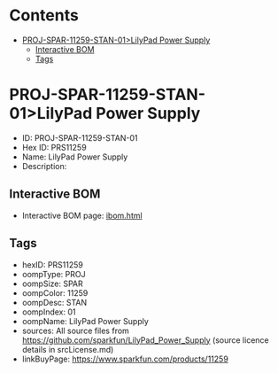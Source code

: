 



Contents
========

* [PROJ-SPAR-11259-STAN-01>LilyPad Power Supply](#proj-spar-11259-stan-01lilypad-power-supply)
	* [Interactive BOM](#interactive-bom)
	* [Tags](#tags)

# PROJ-SPAR-11259-STAN-01>LilyPad Power Supply

- ID: PROJ-SPAR-11259-STAN-01
- Hex ID: PRS11259
- Name: LilyPad Power Supply
- Description: 

## Interactive BOM

- Interactive BOM page: [ibom.html](kicad/bom/ibom.html)

## Tags

- hexID: PRS11259
- oompType: PROJ
- oompSize: SPAR
- oompColor: 11259
- oompDesc: STAN
- oompIndex: 01
- oompName: LilyPad Power Supply
- sources: All source files from https://github.com/sparkfun/LilyPad_Power_Supply (source licence details in srcLicense.md)
- linkBuyPage: https://www.sparkfun.com/products/11259
